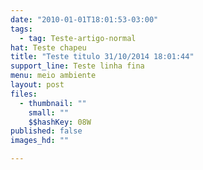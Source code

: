 ```yaml
---
date: "2010-01-01T18:01:53-03:00"
tags:
  - tag: Teste-artigo-normal
hat: Teste chapeu
title: "Teste titulo 31/10/2014 18:01:44"
support_line: Teste linha fina
menu: meio ambiente
layout: post
files:
  - thumbnail: ""
    small: ""
    $$hashKey: 08W
published: false
images_hd: ""

---
```

